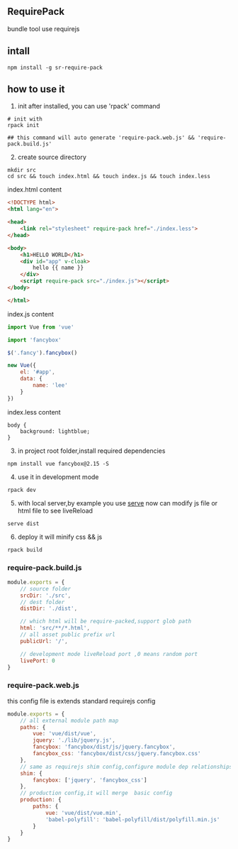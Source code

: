 ## RequirePack

bundle tool use requirejs

## intall

```
npm install -g sr-require-pack
```

## how to use it

1.  init
    after installed, you can use 'rpack' command

```shell
# init with
rpack init

## this command will auto generate 'require-pack.web.js' && 'require-pack.build.js'
```

2.  create source directory

```shell
mkdir src
cd src && touch index.html && touch index.js && touch index.less
```

index.html content

```html
<!DOCTYPE html>
<html lang="en">

<head>
    <link rel="stylesheet" require-pack href="./index.less">
</head>

<body>
    <h1>HELLO WORLD</h1>
    <div id="app" v-cloak>
        hello {{ name }}
    </div>
    <script require-pack src="./index.js"></script>
</body>

</html>
```

index.js content

```js
import Vue from 'vue'

import 'fancybox'

$('.fancy').fancybox()

new Vue({
    el: '#app',
    data: {
        name: 'lee'
    }
})
```

index.less content

```less
body {
    background: lightblue;
}
```

3.  in project root folder,install required dependencies

```shell
npm install vue fancybox@2.15 -S
```

4.  use it in development mode

```shell
rpack dev
```

5.  with local server,by example you use [serve](http://localhost:5000)
    now can modify js file or html file to see liveReload

```shell
serve dist
```

6.  deploy
    it will minify css && js

```shell
rpack build
```

### require-pack.build.js

```js
module.exports = {
    // source folder
    srcDir: './src',
    // dest folder
    distDir: './dist',

    // which html will be require-packed,support glob path
    html: 'src/**/*.html',
    // all asset public prefix url
    publicUrl: '/',

    // development mode liveReload port ,0 means random port
    livePort: 0
}
```

### require-pack.web.js

this config file is extends standard requirejs config

```js
module.exports = {
    // all external module path map
    paths: {
        vue: 'vue/dist/vue',
        jquery: './lib/jquery.js',
        fancybox: 'fancybox/dist/js/jquery.fancybox',
        fancybox_css: 'fancybox/dist/css/jquery.fancybox.css'
    },
    // same as requirejs shim config,configure module dep relationships and exports
    shim: {
        fancybox: ['jquery', 'fancybox_css']
    },
    // production config,it will merge  basic config
    production: {
        paths: {
            vue: 'vue/dist/vue.min',
            'babel-polyfill': 'babel-polyfill/dist/polyfill.min.js'
        }
    }
}
```
